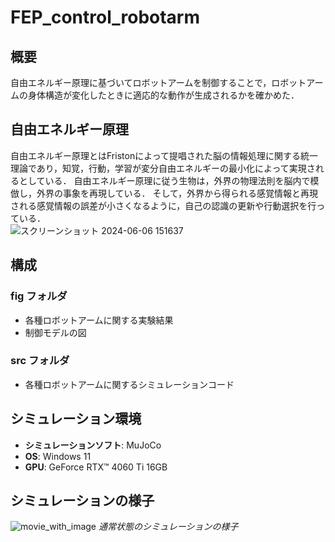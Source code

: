 # FEP_control_robotarm

## 概要
自由エネルギー原理に基づいてロボットアームを制御することで，ロボットアームの身体構造が変化したときに適応的な動作が生成されるかを確かめた．

## 自由エネルギー原理
自由エネルギー原理とはFristonによって提唱された脳の情報処理に関する統一理論であり，知覚，行動，学習が変分自由エネルギーの最小化によって実現されるとしている．
自由エネルギー原理に従う生物は，外界の物理法則を脳内で模倣し，外界の事象を再現している．
そして，外界から得られる感覚情報と再現される感覚情報の誤差が小さくなるように，自己の認識の更新や行動選択を行っている．  
![スクリーンショット 2024-06-06 151637](https://github.com/KiriShindo/FEP_control_robotarm/assets/170800970/655929f5-197d-452c-acef-dee858845291)


## 構成
### fig フォルダ



- 各種ロボットアームに関する実験結果
- 制御モデルの図

### src フォルダ
- 各種ロボットアームに関するシミュレーションコード

## シミュレーション環境
- **シミュレーションソフト**: MuJoCo
- **OS**: Windows 11
- **GPU**: GeForce RTX™ 4060 Ti 16GB

## シミュレーションの様子
![movie_with_image](https://github.com/KiriShindo/FEP_control_robotarm/assets/170800970/9abaa510-e897-49c8-a372-6146843dafc2)
*通常状態のシミュレーションの様子*
